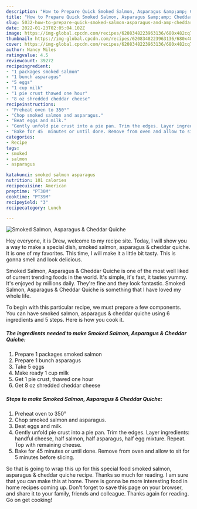 ```yaml
---
description: "How to Prepare Quick Smoked Salmon, Asparagus &amp;amp; Cheddar Quiche"
title: "How to Prepare Quick Smoked Salmon, Asparagus &amp;amp; Cheddar Quiche"
slug: 5032-how-to-prepare-quick-smoked-salmon-asparagus-and-amp-cheddar-quiche
date: 2022-01-23T02:05:04.102Z
image: https://img-global.cpcdn.com/recipes/6208348223963136/680x482cq70/smoked-salmon-asparagus-cheddar-quiche-recipe-main-photo.jpg
thumbnail: https://img-global.cpcdn.com/recipes/6208348223963136/680x482cq70/smoked-salmon-asparagus-cheddar-quiche-recipe-main-photo.jpg
cover: https://img-global.cpcdn.com/recipes/6208348223963136/680x482cq70/smoked-salmon-asparagus-cheddar-quiche-recipe-main-photo.jpg
author: Nancy Miles
ratingvalue: 4.5
reviewcount: 39272
recipeingredient:
- "1 packages smoked salmon"
- "1 bunch asparagus"
- "5 eggs"
- "1 cup milk"
- "1 pie crust thawed one hour"
- "8 oz shredded cheddar cheese"
recipeinstructions:
- "Preheat oven to 350°"
- "Chop smoked salmon and asparagus."
- "Beat eggs and milk."
- "Gently unfold pie crust into a pie pan. Trim the edges. Layer ingredients: handful cheese, half salmon, half asparagus, half egg mixture. Repeat. Top with remaining cheese."
- "Bake for 45  minutes or until done. Remove from oven and allow to sit for 5 minutes before slicing."
categories:
- Recipe
tags:
- smoked
- salmon
- asparagus

katakunci: smoked salmon asparagus 
nutrition: 101 calories
recipecuisine: American
preptime: "PT30M"
cooktime: "PT39M"
recipeyield: "3"
recipecategory: Lunch

---
```



![Smoked Salmon, Asparagus &amp; Cheddar Quiche](https://img-global.cpcdn.com/recipes/6208348223963136/680x482cq70/smoked-salmon-asparagus-cheddar-quiche-recipe-main-photo.jpg)

Hey everyone, it is Drew, welcome to my recipe site. Today, I will show you a way to make a special dish, smoked salmon, asparagus &amp; cheddar quiche. It is one of my favorites. This time, I will make it a little bit tasty. This is gonna smell and look delicious.



Smoked Salmon, Asparagus &amp; Cheddar Quiche is one of the most well liked of current trending foods in the world. It's simple, it's fast, it tastes yummy. It's enjoyed by millions daily. They're fine and they look fantastic. Smoked Salmon, Asparagus &amp; Cheddar Quiche is something that I have loved my whole life.


To begin with this particular recipe, we must prepare a few components. You can have smoked salmon, asparagus &amp; cheddar quiche using 6 ingredients and 5 steps. Here is how you cook it.

<!--inarticleads1-->

##### The ingredients needed to make Smoked Salmon, Asparagus &amp; Cheddar Quiche:

1. Prepare 1 packages smoked salmon
1. Prepare 1 bunch asparagus
1. Take 5 eggs
1. Make ready 1 cup milk
1. Get 1 pie crust, thawed one hour
1. Get 8 oz shredded cheddar cheese




<!--inarticleads2-->

##### Steps to make Smoked Salmon, Asparagus &amp; Cheddar Quiche:

1. Preheat oven to 350°
1. Chop smoked salmon and asparagus.
1. Beat eggs and milk.
1. Gently unfold pie crust into a pie pan. Trim the edges. Layer ingredients: handful cheese, half salmon, half asparagus, half egg mixture. Repeat. Top with remaining cheese.
1. Bake for 45  minutes or until done. Remove from oven and allow to sit for 5 minutes before slicing.




So that is going to wrap this up for this special food smoked salmon, asparagus &amp; cheddar quiche recipe. Thanks so much for reading. I am sure that you can make this at home. There is gonna be more interesting food in home recipes coming up. Don't forget to save this page on your browser, and share it to your family, friends and colleague. Thanks again for reading. Go on get cooking!
